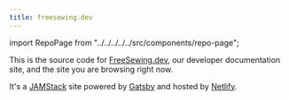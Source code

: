 ```yaml
---
title: freesewing.dev
---
```


import RepoPage from "../../../../../src/components/repo-page";

<RepoPage repo="freesewing.dev" />

This is the source code for [FreeSewing.dev](https://freesewing.dev), our developer documentation site, and the site you are browsing right now.

It's a [JAMStack](https://jamstack.org/) site powered by [Gatsby](https://www.gatsbyjs.org/) and hosted by [Netlify](https://www.netlify.com/).

